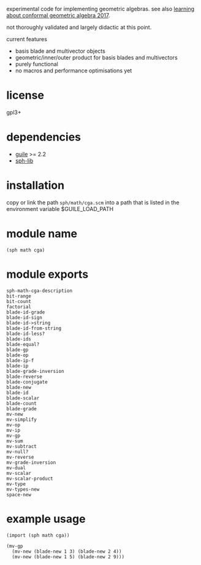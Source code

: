 experimental code for implementing geometric algebras.
see also [learning about conformal geometric algebra 2017](http://sph.mn/c/view/13e).

not thoroughly validated and largely didactic at this point.

current features
* basis blade and multivector objects
* geometric/inner/outer product for basis blades and multivectors
* purely functional
* no macros and performance optimisations yet

# license
gpl3+

# dependencies
* [guile](https://www.gnu.org/software/guile/guile.html) >= 2.2
* [sph-lib](https://github.com/sph-mn/sph-lib)

# installation
copy or link the path ``sph/math/cga.scm`` into a path that is listed in the environment variable $GUILE_LOAD_PATH

# module name
```
(sph math cga)
```

# module exports
```
sph-math-cga-description
bit-range
bit-count
factorial
blade-id-grade
blade-id-sign
blade-id->string
blade-id-from-string
blade-id-less?
blade-ids
blade-equal?
blade-gp
blade-op
blade-ip-f
blade-ip
blade-grade-inversion
blade-reverse
blade-conjugate
blade-new
blade-id
blade-scalar
blade-count
blade-grade
mv-new
mv-simplify
mv-op
mv-ip
mv-gp
mv-sum
mv-subtract
mv-null?
mv-reverse
mv-grade-inversion
mv-dual
mv-scalar
mv-scalar-product
mv-type
mv-types-new
space-new
```

# example usage
```
(import (sph math cga))

(mv-gp
  (mv-new (blade-new 1 3) (blade-new 2 4))
  (mv-new (blade-new 1 5) (blade-new 2 9)))
```
